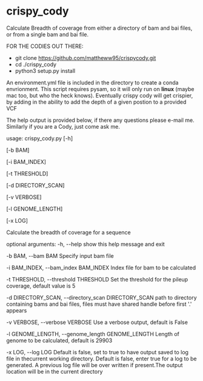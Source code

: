 # crispy_cody
Calculate Breadth of coverage from either a directory of bam and bai files, or from a single bam and bai file.

FOR THE CODIES OUT THERE:
  - git clone https://github.com/mattheww95/crispycody.git
  - cd ./crispy_cody
  - python3 setup.py install


An environment.yml file is included in the directory to create a conda envrionment. This script requires pysam, so it will only run on **linux** 
(maybe mac too, but who the heck knows).
Eventually crispy cody will get crispier, by adding in the ability to add the depth of a given postion to a provided VCF


The help output is provided below, if there any questions please e-mail me. Similarly if you are a Cody, just come ask me.

usage: crispy_cody.py 
[-h]

[-b BAM] 

[-i BAM_INDEX] 

[-t THRESHOLD]

[-d DIRECTORY_SCAN] 

[-v VERBOSE] 

[-l GENOME_LENGTH]

[-x LOG]

Calculate the breadth of coverage for a sequence

optional arguments:
  -h, --help            show this help message and exit
  
  -b BAM, --bam BAM     Specify input bam file
  
  -i BAM_INDEX, --bam_index BAM_INDEX
                        Index file for bam to be calculated
                        
  -t THRESHOLD, --threshold THRESHOLD
                        Set the threshold for the pileup coverage, default
                        value is 5
                        
  -d DIRECTORY_SCAN, --directory_scan DIRECTORY_SCAN
                        path to directory containing bams and bai files, files
                        must have shared handle before first '.' appears
                        
  -v VERBOSE, --verbose VERBOSE
                        Use a verbose output, default is False
                        
  -l GENOME_LENGTH, --genome_length GENOME_LENGTH
                        Length of genome to be calculated, default is 29903
                        
  -x LOG, --log LOG     Default is false, set to true to have output saved to
                        log file in thecurrent working directory. Default is
                        false, enter true for a log to be generated. A
                        previous log file will be over written if present.The
                        output location will be in the current directory
